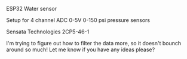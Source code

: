 ESP32 Water sensor

Setup for 4 channel ADC 0-5V 0-150 psi pressure sensors

Sensata Technologies 2CP5-46-1

I'm trying to figure out how to filter the data more, so it doesn't bounch around so much! Let me know if you have any ideas please?

<!---
jeffdoty2/jeffdoty2 is a ✨ special ✨ repository because its `README.md` (this file) appears on your GitHub profile.
You can click the Preview link to take a look at your changes.
--->
